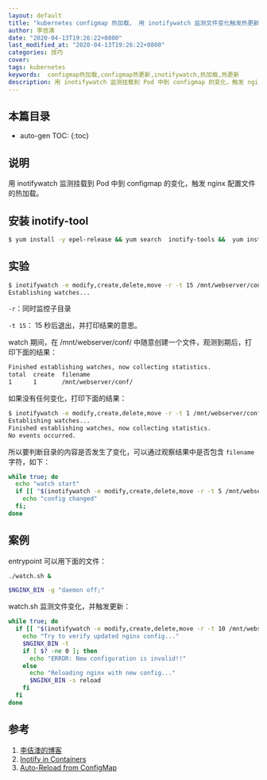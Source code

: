 ```yaml
---
layout: default
title: "kubernetes configmap 热加载， 用 inotifywatch 监测文件变化触发热更新"
author: 李佶澳
date: "2020-04-13T19:26:22+0800"
last_modified_at: "2020-04-13T19:26:22+0800"
categories: 技巧
cover:
tags: kubernetes
keywords:  configmap热加载,configmap热更新,inotifywatch,热加载,热更新
description: 用 inotifywatch 监测挂载到 Pod 中到 configmap 的变化，触发 nginx 配置文件的热加载
---
```


## 本篇目录

* auto-gen TOC:
{:toc}

## 说明

用 inotifywatch 监测挂载到 Pod 中到 configmap 的变化，触发 nginx 配置文件的热加载。

## 安装 inotify-tool

```sh
$ yum install -y epel-release && yum search  inotify-tools &&  yum install -y inotify-tools
```

## 实验

```sh
$ inotifywatch -e modify,create,delete,move -r -t 15 /mnt/webserver/conf   2>&1
Establishing watches...
```

`-r`：同时监控子目录

`-t 15`： 15 秒后退出，并打印结果的意思。

watch 期间，在 /mnt/webserver/conf/ 中随意创建一个文件，观测到期后，打印下面的结果：

```sh
Finished establishing watches, now collecting statistics.
total  create  filename
1      1       /mnt/webserver/conf/
```

如果没有任何变化，打印下面的结果：

```sh
$ inotifywatch -e modify,create,delete,move -r -t 1 /mnt/webserver/conf   2>&1
Establishing watches...
Finished establishing watches, now collecting statistics.
No events occurred.
```

所以要判断目录的内容是否发生了变化，可以通过观察结果中是否包含 `filename` 字符，如下：

```sh
while true; do
  echo "watch start"
  if [[ "$(inotifywatch -e modify,create,delete,move -r -t 5 /mnt/webserver/conf 2>&1)" =~ filename ]]; then
    echo "config changed"
  fi;
done
```

## 案例

entrypoint 可以用下面的文件：

```sh
./watch.sh &

$NGINX_BIN -g "daemon off;"
```

watch.sh 监测文件变化，并触发更新：

```sh
while true; do
  if [[ "$(inotifywatch -e modify,create,delete,move -r -t 10 /mnt/webserver/conf 2>&1)" =~ filename ]]; then
    echo "Try to verify updated nginx config..."
    $NGINX_BIN -t
    if [ $? -ne 0 ]; then
      echo "ERROR: New configuration is invalid!!"
    else
      echo "Reloading nginx with new config..."
      $NGINX_BIN -s reload
    fi
  fi
done
```

## 参考

1. [李佶澳的博客][1]
2. [Inotify in Containers][2]
3. [Auto-Reload from ConfigMap][3]

[1]: https://www.lijiaocn.com "李佶澳的博客"
[2]: https://william-yeh.net/post/2019/06/inotify-in-containers/ "Inotify in Containers"
[3]: https://william-yeh.net/post/2019/06/autoreload-from-configmap/ "Auto-Reload from ConfigMap"
